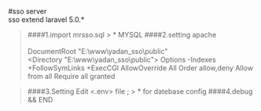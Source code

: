 #sso server  
sso extend laravel 5.0.*
>  ####1.import mrsso.sql 
       > * MYSQL
>  ####2.setting apache  
		<VirtualHost _default_:19999>  
		DocumentRoot "E:\www\yadan_sso\public"     
		  <Directory "E:\www\yadan_sso\public"> 
			Options -Indexes +FollowSymLinks +ExecCGI 
			AllowOverride All 
			Order allow,deny 
			Allow from all 
			Require all granted 
		  </Directory> 
		</VirtualHost>  
		
>  ####3.Setting Edit <.env> file ;
       > * for datebase config 
>  ####4.debug && END

